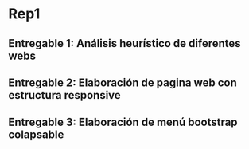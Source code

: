 # Rep1

Entregable 1: Análisis heurístico de diferentes webs
----------------------------------------------------
Entregable 2: Elaboración de pagina web con estructura responsive
----------------------------------------------------
Entregable 3: Elaboración de menú bootstrap colapsable
----------------------------------------------------
